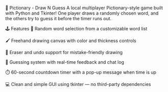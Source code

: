 🎨 Pictionary - Draw N Guess
A local multiplayer Pictionary-style game built with Python and Tkinter! One player draws a randomly chosen word, and the others try to guess it before the timer runs out.

🕹 Features
🎯 Random word selection from a customizable word list

🖌️ Freehand drawing canvas with color and thickness controls

🧽 Eraser and undo support for mistake-friendly drawing

🧠 Guessing system with real-time feedback and chat log

⏱️ 60-second countdown timer with a pop-up message when time is up

💻 Clean and simple GUI using tkinter — no third-party dependencies

